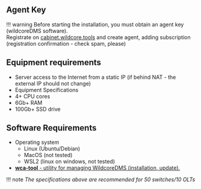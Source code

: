 ## Agent Key
!!! warning 
    Before starting the installation, you must obtain an agent key (wildcoreDMS software).   
    Registrate on [cabinet.wildcore.tools](https://cabinet.wildcore.tools) and create agent, adding subscription (registration confirmation - check spam, please)
 
## Equipment requirements
* Server access to the Internet from a static IP (if behind NAT - the external IP should not change)
* Equipment Specifications
* 4+ CPU cores
* 6Gb+ RAM
* 100Gb+ SSD drive

## Software Requirements
* Operating system
    * Linux (Ubuntu/Debian)
    * MacOS (not tested)
    * WSL2 (linux on windows, not tested)
* [**wca-tool** - utility for managing WildcoreDMS (installation, update).](wca-tool/index.md)

!!! note 
    *The specifications above are recommended for 50 switches/10 OLTs*
 
